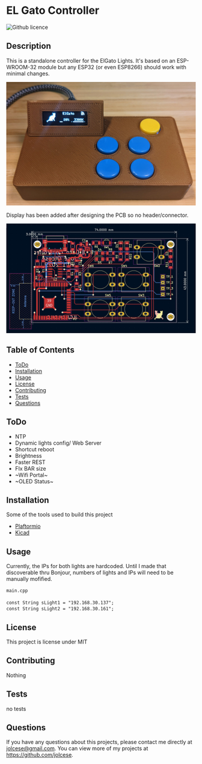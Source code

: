 # EL Gato Controller
  ![Github licence](http://img.shields.io/badge/license-MIT-blue.svg)


  ## Description
  This is a standalone controller for the ElGato Lights. It's based on an ESP-WROOM-32 module but any ESP32 (or even ESP8266) should work with minimal changes.

  <img src="./support/ControllerReal.jpg" width="600">

  Display has been added after designing the PCB so no header/connector.

  <img src="./support/PCB/PCB.jpg" width="600">


  ## Table of Contents
  * [ToDo](#todo)
  * [Installation](#installation)
  * [Usage](#usage)
  * [License](#license)
  * [Contributing](#contributing)
  * [Tests](#tests)
  * [Questions](#questions)

  ## ToDo
  
  - NTP
  - Dynamic lights config/ Web Server
  - Shortcut reboot
  - Brightness
  - Faster REST
  - FIx BAR size
  - ~Wifi Portal~
  - ~OLED Status~
  ## Installation
  Some of the tools used to build this project
  - [Plaftormio](https://platformio.org/)
  - [Kicad](https://www.kicad.org/)
  ## Usage
  Currently, the IPs for both lights are hardcoded. Until I made that discoverable thru Bonjour, numbers of lights and IPs will need to be manually mofified.
  
    main.cpp
    
    const String sLight1 = "192.168.30.137";
    const String sLight2 = "192.168.30.161";

  ## License
  This project is license under MIT

  ## Contributing
  Nothing

  ## Tests
  no tests

  ## Questions
  If you have any questions about this projects, please contact me directly at jolcese@gmail.com. You can view more of my projects at https://github.com/jolcese.